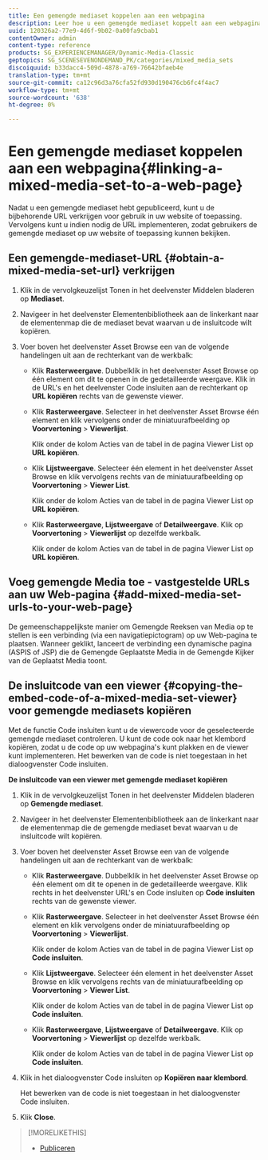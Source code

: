 ```yaml
---
title: Een gemengde mediaset koppelen aan een webpagina
description: Leer hoe u een gemengde mediaset koppelt aan een webpagina.
uuid: 120326a2-77e9-4d6f-9b02-0a00fa9cbab1
contentOwner: admin
content-type: reference
products: SG_EXPERIENCEMANAGER/Dynamic-Media-Classic
geptopics: SG_SCENESEVENONDEMAND_PK/categories/mixed_media_sets
discoiquuid: b33dacc4-509d-4878-a769-76642bfaeb4e
translation-type: tm+mt
source-git-commit: ca12c96d3a76cfa52fd930d190476cb6fc4f4ac7
workflow-type: tm+mt
source-wordcount: '638'
ht-degree: 0%

---
```



# Een gemengde mediaset koppelen aan een webpagina{#linking-a-mixed-media-set-to-a-web-page}

Nadat u een gemengde mediaset hebt gepubliceerd, kunt u de bijbehorende URL verkrijgen voor gebruik in uw website of toepassing. Vervolgens kunt u indien nodig de URL implementeren, zodat gebruikers de gemengde mediaset op uw website of toepassing kunnen bekijken.

## Een gemengde-mediaset-URL {#obtain-a-mixed-media-set-url} verkrijgen

1. Klik in de vervolgkeuzelijst Tonen in het deelvenster Middelen bladeren op **Mediaset**.
1. Navigeer in het deelvenster Elementenbibliotheek aan de linkerkant naar de elementenmap die de mediaset bevat waarvan u de insluitcode wilt kopiëren.
1. Voer boven het deelvenster Asset Browse een van de volgende handelingen uit aan de rechterkant van de werkbalk:

   * Klik **Rasterweergave**. Dubbelklik in het deelvenster Asset Browse op één element om dit te openen in de gedetailleerde weergave. Klik in de URL&#39;s en het deelvenster Code insluiten aan de rechterkant op **URL kopiëren** rechts van de gewenste viewer.
   * Klik **Rasterweergave**. Selecteer in het deelvenster Asset Browse één element en klik vervolgens onder de miniatuurafbeelding op **Voorvertoning** > **Viewerlijst**.

      Klik onder de kolom Acties van de tabel in de pagina Viewer List op **URL kopiëren**.

   * Klik **Lijstweergave**. Selecteer één element in het deelvenster Asset Browse en klik vervolgens rechts van de miniatuurafbeelding op **Voorvertoning** > **Viewer List**.

      Klik onder de kolom Acties van de tabel in de pagina Viewer List op **URL kopiëren**.

   * Klik **Rasterweergave**, **Lijstweergave** of **Detailweergave**. Klik op **Voorvertoning** > **Viewerlijst** op dezelfde werkbalk.

      Klik onder de kolom Acties van de tabel in de pagina Viewer List op **URL kopiëren**.

## Voeg gemengde Media toe - vastgestelde URLs aan uw Web-pagina {#add-mixed-media-set-urls-to-your-web-page}

De gemeenschappelijkste manier om Gemengde Reeksen van Media op te stellen is een verbinding (via een navigatiepictogram) op uw Web-pagina te plaatsen. Wanneer geklikt, lanceert de verbinding een dynamische pagina (ASPIS of JSP) die de Gemengde Geplaatste Media in de Gemengde Kijker van de Geplaatst Media toont.

## De insluitcode van een viewer {#copying-the-embed-code-of-a-mixed-media-set-viewer} voor gemengde mediasets kopiëren

Met de functie Code insluiten kunt u de viewercode voor de geselecteerde gemengde mediaset controleren. U kunt de code ook naar het klembord kopiëren, zodat u de code op uw webpagina&#39;s kunt plakken en de viewer kunt implementeren. Het bewerken van de code is niet toegestaan in het dialoogvenster Code insluiten.

**De insluitcode van een viewer met gemengde mediaset kopiëren**

1. Klik in de vervolgkeuzelijst Tonen in het deelvenster Middelen bladeren op **Gemengde mediaset**.
1. Navigeer in het deelvenster Elementenbibliotheek aan de linkerkant naar de elementenmap die de gemengde mediaset bevat waarvan u de insluitcode wilt kopiëren.
1. Voer boven het deelvenster Asset Browse een van de volgende handelingen uit aan de rechterkant van de werkbalk:

   * Klik **Rasterweergave**. Dubbelklik in het deelvenster Asset Browse op één element om dit te openen in de gedetailleerde weergave. Klik rechts in het deelvenster URL&#39;s en Code insluiten op **Code insluiten** rechts van de gewenste viewer.
   * Klik **Rasterweergave**. Selecteer in het deelvenster Asset Browse één element en klik vervolgens onder de miniatuurafbeelding op **Voorvertoning** > **Viewerlijst**.

      Klik onder de kolom Acties van de tabel in de pagina Viewer List op **Code insluiten**.

   * Klik **Lijstweergave**. Selecteer één element in het deelvenster Asset Browse en klik vervolgens rechts van de miniatuurafbeelding op **Voorvertoning** > **Viewer List**.

      Klik onder de kolom Acties van de tabel in de pagina Viewer List op **Code insluiten**.

   * Klik **Rasterweergave**, **Lijstweergave** of **Detailweergave**. Klik op **Voorvertoning** > **Viewerlijst** op dezelfde werkbalk.

      Klik onder de kolom Acties van de tabel in de pagina Viewer List op **Code insluiten**.

1. Klik in het dialoogvenster Code insluiten op **Kopiëren naar klembord**.

   Het bewerken van de code is niet toegestaan in het dialoogvenster Code insluiten.

1. Klik **Close**.

>[!MORELIKETHIS]
>
>* [Publiceren](publishing-files.md#publishing_files)

